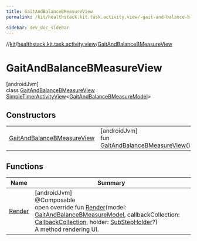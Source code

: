 ```yaml
---
title: GaitAndBalanceBMeasureView
permalink: /kit/healthstack.kit.task.activity.view/-gait-and-balance-b-measure-view/index.html

sidebar: dev_doc_sidebar
---
```

//[kit](../../../kit.html)/[healthstack.kit.task.activity.view](../index.html)/[GaitAndBalanceBMeasureView](index.html)



# GaitAndBalanceBMeasureView



[androidJvm]\
class [GaitAndBalanceBMeasureView](index.html) : [SimpleTimerActivityView](../../healthstack.kit.task.activity.view.common/-simple-timer-activity-view/index.html)&lt;[GaitAndBalanceBMeasureModel](../../healthstack.kit.task.activity.model/-gait-and-balance-b-measure-model/index.html)&gt;



## Constructors


| | |
|---|---|
| [GaitAndBalanceBMeasureView](-gait-and-balance-b-measure-view.html) | [androidJvm]<br>fun [GaitAndBalanceBMeasureView](-gait-and-balance-b-measure-view.html)() |


## Functions


| Name | Summary |
|---|---|
| [Render](-render.html) | [androidJvm]<br>@Composable<br>open override fun [Render](-render.html)(model: [GaitAndBalanceBMeasureModel](../../healthstack.kit.task.activity.model/-gait-and-balance-b-measure-model/index.html), callbackCollection: [CallbackCollection](../../healthstack.kit.task.base/-callback-collection/index.html), holder: [SubStepHolder](../../healthstack.kit.task.survey.question/-sub-step-holder/index.html)?)<br>A method rendering UI. |

